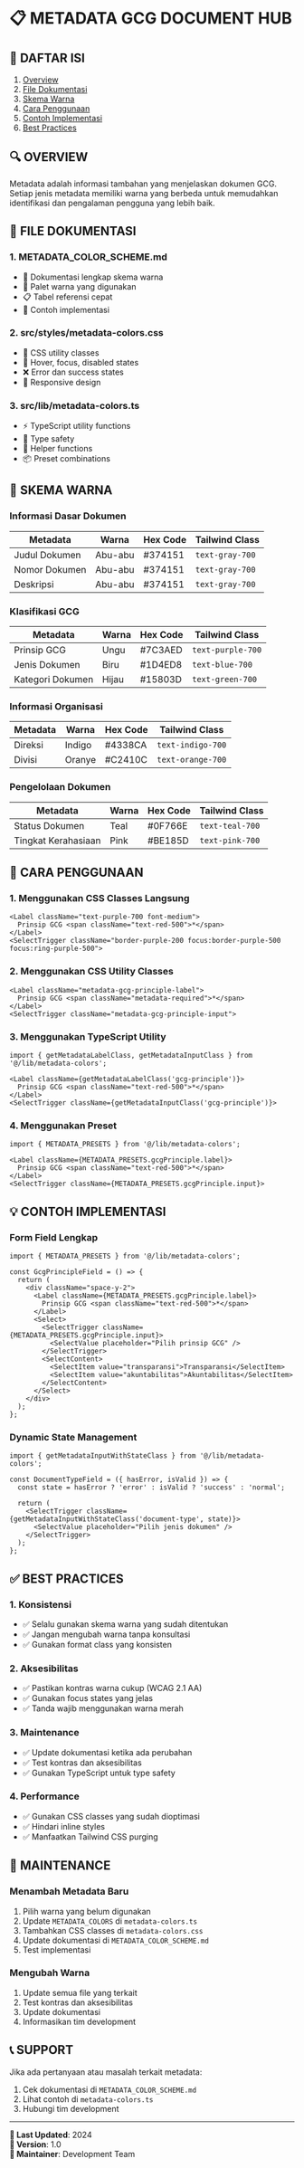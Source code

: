 # 📋 METADATA GCG DOCUMENT HUB

## **📖 DAFTAR ISI**
1. [Overview](#overview)
2. [File Dokumentasi](#file-dokumentasi)
3. [Skema Warna](#skema-warna)
4. [Cara Penggunaan](#cara-penggunaan)
5. [Contoh Implementasi](#contoh-implementasi)
6. [Best Practices](#best-practices)

## **🔍 OVERVIEW**

Metadata adalah informasi tambahan yang menjelaskan dokumen GCG. Setiap jenis metadata memiliki warna yang berbeda untuk memudahkan identifikasi dan pengalaman pengguna yang lebih baik.

## **📁 FILE DOKUMENTASI**

### **1. METADATA_COLOR_SCHEME.md**
- 📄 Dokumentasi lengkap skema warna
- 🎨 Palet warna yang digunakan
- 📋 Tabel referensi cepat
- 🔧 Contoh implementasi

### **2. src/styles/metadata-colors.css**
- 🎨 CSS utility classes
- 🔄 Hover, focus, disabled states
- ❌ Error dan success states
- 📱 Responsive design

### **3. src/lib/metadata-colors.ts**
- ⚡ TypeScript utility functions
- 🎯 Type safety
- 🔧 Helper functions
- 📦 Preset combinations

## **🎨 SKEMA WARNA**

### **Informasi Dasar Dokumen**
| Metadata | Warna | Hex Code | Tailwind Class |
|----------|-------|----------|----------------|
| Judul Dokumen | Abu-abu | #374151 | `text-gray-700` |
| Nomor Dokumen | Abu-abu | #374151 | `text-gray-700` |
| Deskripsi | Abu-abu | #374151 | `text-gray-700` |

### **Klasifikasi GCG**
| Metadata | Warna | Hex Code | Tailwind Class |
|----------|-------|----------|----------------|
| Prinsip GCG | Ungu | #7C3AED | `text-purple-700` |
| Jenis Dokumen | Biru | #1D4ED8 | `text-blue-700` |
| Kategori Dokumen | Hijau | #15803D | `text-green-700` |

### **Informasi Organisasi**
| Metadata | Warna | Hex Code | Tailwind Class |
|----------|-------|----------|----------------|
| Direksi | Indigo | #4338CA | `text-indigo-700` |
| Divisi | Oranye | #C2410C | `text-orange-700` |

### **Pengelolaan Dokumen**
| Metadata | Warna | Hex Code | Tailwind Class |
|----------|-------|----------|----------------|
| Status Dokumen | Teal | #0F766E | `text-teal-700` |
| Tingkat Kerahasiaan | Pink | #BE185D | `text-pink-700` |

## **🚀 CARA PENGGUNAAN**

### **1. Menggunakan CSS Classes Langsung**
```tsx
<Label className="text-purple-700 font-medium">
  Prinsip GCG <span className="text-red-500">*</span>
</Label>
<SelectTrigger className="border-purple-200 focus:border-purple-500 focus:ring-purple-500">
```

### **2. Menggunakan CSS Utility Classes**
```tsx
<Label className="metadata-gcg-principle-label">
  Prinsip GCG <span className="metadata-required">*</span>
</Label>
<SelectTrigger className="metadata-gcg-principle-input">
```

### **3. Menggunakan TypeScript Utility**
```tsx
import { getMetadataLabelClass, getMetadataInputClass } from '@/lib/metadata-colors';

<Label className={getMetadataLabelClass('gcg-principle')}>
  Prinsip GCG <span className="text-red-500">*</span>
</Label>
<SelectTrigger className={getMetadataInputClass('gcg-principle')}>
```

### **4. Menggunakan Preset**
```tsx
import { METADATA_PRESETS } from '@/lib/metadata-colors';

<Label className={METADATA_PRESETS.gcgPrinciple.label}>
  Prinsip GCG <span className="text-red-500">*</span>
</Label>
<SelectTrigger className={METADATA_PRESETS.gcgPrinciple.input}>
```

## **💡 CONTOH IMPLEMENTASI**

### **Form Field Lengkap**
```tsx
import { METADATA_PRESETS } from '@/lib/metadata-colors';

const GcgPrincipleField = () => {
  return (
    <div className="space-y-2">
      <Label className={METADATA_PRESETS.gcgPrinciple.label}>
        Prinsip GCG <span className="text-red-500">*</span>
      </Label>
      <Select>
        <SelectTrigger className={METADATA_PRESETS.gcgPrinciple.input}>
          <SelectValue placeholder="Pilih prinsip GCG" />
        </SelectTrigger>
        <SelectContent>
          <SelectItem value="transparansi">Transparansi</SelectItem>
          <SelectItem value="akuntabilitas">Akuntabilitas</SelectItem>
        </SelectContent>
      </Select>
    </div>
  );
};
```

### **Dynamic State Management**
```tsx
import { getMetadataInputWithStateClass } from '@/lib/metadata-colors';

const DocumentTypeField = ({ hasError, isValid }) => {
  const state = hasError ? 'error' : isValid ? 'success' : 'normal';
  
  return (
    <SelectTrigger className={getMetadataInputWithStateClass('document-type', state)}>
      <SelectValue placeholder="Pilih jenis dokumen" />
    </SelectTrigger>
  );
};
```

## **✅ BEST PRACTICES**

### **1. Konsistensi**
- ✅ Selalu gunakan skema warna yang sudah ditentukan
- ✅ Jangan mengubah warna tanpa konsultasi
- ✅ Gunakan format class yang konsisten

### **2. Aksesibilitas**
- ✅ Pastikan kontras warna cukup (WCAG 2.1 AA)
- ✅ Gunakan focus states yang jelas
- ✅ Tanda wajib menggunakan warna merah

### **3. Maintenance**
- ✅ Update dokumentasi ketika ada perubahan
- ✅ Test kontras dan aksesibilitas
- ✅ Gunakan TypeScript untuk type safety

### **4. Performance**
- ✅ Gunakan CSS classes yang sudah dioptimasi
- ✅ Hindari inline styles
- ✅ Manfaatkan Tailwind CSS purging

## **🔧 MAINTENANCE**

### **Menambah Metadata Baru**
1. Pilih warna yang belum digunakan
2. Update `METADATA_COLORS` di `metadata-colors.ts`
3. Tambahkan CSS classes di `metadata-colors.css`
4. Update dokumentasi di `METADATA_COLOR_SCHEME.md`
5. Test implementasi

### **Mengubah Warna**
1. Update semua file yang terkait
2. Test kontras dan aksesibilitas
3. Update dokumentasi
4. Informasikan tim development

## **📞 SUPPORT**

Jika ada pertanyaan atau masalah terkait metadata:
1. Cek dokumentasi di `METADATA_COLOR_SCHEME.md`
2. Lihat contoh di `metadata-colors.ts`
3. Hubungi tim development

---

**📅 Last Updated**: 2024  
**🔄 Version**: 1.0  
**👥 Maintainer**: Development Team 